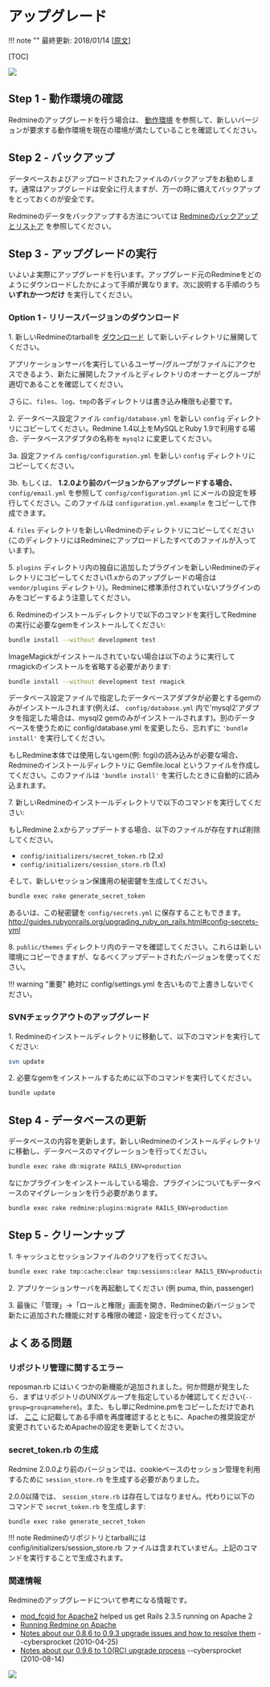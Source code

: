 アップグレード
==============

!!! note ""
    最終更新: 2018/01/14 [[原文](http://www.redmine.org/projects/redmine/wiki/RedmineUpgrade/81)]

[TOC]

<a href="https://hosting.redmine.jp/lp-data-migration/"><img src="/redmine_jp/banner_data_migration-old-version.png" srcset="/redmine_jp/banner_data_migration-old-version.png 2x"></a>

Step 1 - 動作環境の確認
-----------------------

Redmineのアップグレードを行う場合は、 [動作環境](RedmineInstall#Requirements) を参照して、新しいバージョンが要求する動作環境を現在の環境が満たしていることを確認してください。

Step 2 - バックアップ
---------------------

データベースおよびアップロードされたファイルのバックアップをお勧めします。通常はアップグレードは安全に行えますが、万一の時に備えてバックアップをとっておくのが安全です。

Redmineのデータをバックアップする方法については [Redmineのバックアップとリストア](RedmineBackupRestore.md) を参照してください。

Step 3 - アップグレードの実行
-----------------------------

いよいよ実際にアップグレードを行います。アップグレード元のRedmineをどのようにダウンロードしたかによって手順が異なります。次に説明する手順のうち **いずれか一つだけ** を実行してください。

### Option 1 - リリースバージョンのダウンロード

1\. 新しいRedmineのtarballを [ダウンロード](http://www.redmine.org/projects/redmine/wiki/Download) して新しいディレクトリに展開してください。

アプリケーションサーバを実行しているユーザー/グループがファイルにアクセスできるよう、新たに展開したファイルとディレクトリのオーナーとグループが適切であることを確認してください。

さらに、`files`、`log`、`tmp`の各ディレクトリは書き込み権限も必要です。

2\. データベース設定ファイル `config/database.yml` を新しい `config` ディレクトリにコピーしてください。Redmine 1.4以上をMySQLとRuby 1.9で利用する場合、データベースアダプタの名称を `mysql2` に変更してください。

3a. 設定ファイル `config/configuration.yml` を新しい `config` ディレクトリにコピーしてください。

3b. もしくは、 **1.2.0より前のバージョンからアップグレードする場合、** `config/email.yml` を参照して `config/configuration.yml` にメールの設定を移行してください。このファイルは `configuration.yml.example` をコピーして作成できます。

4\. `files` ディレクトリを新しいRedmineのディレクトリにコピーしてください(このディレクトリにはRedmineにアップロードしたすべてのファイルが入っています)。

5\. `plugins` ディレクトリ内の独自に追加したプラグインを新しいRedmineのディレクトリにコピーしてください(1.xからのアップグレードの場合は `vendor/plugins` ディレクトリ)。Redmineに標準添付されていないプラグインのみをコピーするよう注意してください。

6\. Redmineのインストールディレクトリで以下のコマンドを実行してRedmineの実行に必要なgemをインストールしてください:

``` sh
bundle install --without development test
```

ImageMagickがインストールされていない場合は以下のように実行してrmagickのインストールを省略する必要があります:

``` sh
bundle install --without development test rmagick
```

データベース設定ファイルで指定したデータベースアダプタが必要とするgemのみがインストールされます(例えば、 `config/database.yml` 内で'mysql2'アダプタを指定した場合は、mysql2 gemのみがインストールされます)。別のデータベースを使うために config/database.yml を変更したら、忘れずに `'bundle install'` を実行してください。

もしRedmine本体では使用しないgem(例: fcgi)の読み込みが必要な場合、Redmineのインストールディレクトリに Gemfile.local というファイルを作成してください。このファイルは `'bundle install'` を実行したときに自動的に読み込まれます。

7\. 新しいRedmineのインストールディレクトリで以下のコマンドを実行してください:

もしRedmine 2.xからアップデートする場合、以下のファイルが存在すれば削除してください。

* `config/initializers/secret_token.rb` (2.x)
* `config/initializers/session_store.rb` (1.x)

そして、新しいセッション保護用の秘密鍵を生成してください。

``` sh
bundle exec rake generate_secret_token
```

あるいは、この秘密鍵を `config/secrets.yml` に保存することもできます。<br>
<http://guides.rubyonrails.org/upgrading_ruby_on_rails.html#config-secrets-yml>

8\. `public/themes` ディレクトリ内のテーマを確認してください。これらは新しい環境にコピーできますが、なるべくアップデートされたバージョンを使ってください。

!!! warning "重要"
    絶対に config/settings.yml を古いもので上書きしないでください。

### SVNチェックアウトのアップグレード

1\. Redmineのインストールディレクトリに移動して、以下のコマンドを実行してください:

``` sh
svn update
```

2\. 必要なgemをインストールするために以下のコマンドを実行してください。

``` sh
bundle update
```

Step 4 - データベースの更新
---------------------------

データベースの内容を更新します。新しいRedmineのインストールディレクトリに移動し、データベースのマイグレーションを行ってください。

``` bash
bundle exec rake db:migrate RAILS_ENV=production
```

なにかプラグインをインストールしている場合、プラグインについてもデータベースのマイグレーションを行う必要があります。

``` bash
bundle exec rake redmine:plugins:migrate RAILS_ENV=production
```

Step 5 - クリーンナップ
-----------------------

1\. キャッシュとセッションファイルのクリアを行ってください。

``` bash
bundle exec rake tmp:cache:clear tmp:sessions:clear RAILS_ENV=production
```

2\. アプリケーションサーバを再起動してください (例 puma, thin, passenger)

3\. 最後に「管理」→「ロールと権限」画面を開き、Redmineの新バージョンで新たに追加された機能に対する権限の確認・設定を行ってください。

よくある問題
------------

### リポジトリ管理に関するエラー

reposman.rb にはいくつかの新機能が追加されました。何か問題が発生したら、まずはリポジトリのUNIXグループを指定しているか確認してください(`--group=groupnamehere`)。また、もし単にRedmine.pmをコピーしただけであれば、 [ここ](http://www.redmine.org/projects/redmine/wiki/Repositories_access_control_with_apache_mod_dav_svn_and_mod_perl) に記載してある手順を再度確認するとともに、Apacheの推奨設定が変更されているためApacheの設定を更新してください。

###  secret\_token.rb の生成

Redmine 2.0.0より前のバージョンでは、cookieベースのセッション管理を利用するために `session_store.rb` を生成する必要がありました。

2.0.0以降では、 `session_store.rb` は存在してはなりません。代わりに以下のコマンドで `secret_token.rb` を生成します:

``` sh
bundle exec rake generate_secret_token
```

!!! note
    Redmineのリポジトリとtarballには config/initializers/session\_store.rb ファイルは含まれていません。上記のコマンドを実行することで生成されます。

### 関連情報

Redmineのアップグレードについて参考になる情報です。

-   [mod\_fcgid for Apache2](http://httpd.apache.org/mod_fcgid/) helped us get Rails 2.3.5 running on Apache 2
-   [Running Redmine on Apache](http://www.redmine.org/wiki/redmine/HowTo_configure_Apache_to_run_Redmine)
-   [Notes about our 0.8.6 to 0.9.3 upgrade issues and how to resolve them](http://web.archive.org/web/20111214022108/http://www.cybersprocket.com/2010/project-management/upgrading-redmine-from-8-6-to-9-3/) --cybersprocket (2010-04-25)
-   [Notes about our 0.9.6 to 1.0(RC) upgrade process](http://web.archive.org/web/20120610010521/http://www.cybersprocket.com/2010/tips-tricks/upgrading-redmine-from-0-9-6-to-1-0-0/) --cybersprocket (2010-08-14)

<a href="https://hosting.redmine.jp/lp-data-migration/"><img src="/redmine_jp/banner_data_migration-old-version.png" srcset="/redmine_jp/banner_data_migration-old-version.png 2x"></a>
